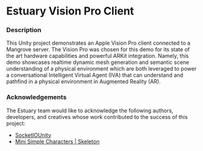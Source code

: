 # Estuary Vision Pro Client
### Description
This Unity project demonstrates an Apple Vision Pro client connected to a Mangrove server.  The Vision Pro was chosen for this demo for its state of the art hardware capabilities and powerful ARKit integration.  Namely, this demo showcases realtime dynamic mesh generation and semantic scene understanding of a physical environment which are both leveraged to power a conversational Intelligent Virtual Agent (IVA) that can understand and pathfind in a physical environment in Augmented Reality (AR).  

### Acknowledgements
The Estuary team would like to acknowledge the following authors, developers, and creatives whose work contributed to the success of this project:
* [SocketIOUnity](https://github.com/itisnajim/SocketIOUnity?tab=readme-ov-file)
* [Mini Simple Characters | Skeleton](https://assetstore.unity.com/packages/3d/characters/humanoids/fantasy/mini-simple-characters-skeleton-free-demo-262897)
